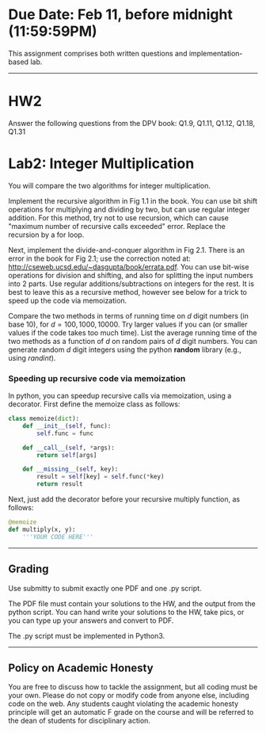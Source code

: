<!--
.. title: HW2
.. slug: algo_hw2
.. date: 2021-02-05 21:20:01 UTC-04:00
.. tags: 
.. category: 
.. link: 
.. description: 
.. has_math: True
.. type: text
-->

# **Due Date**: Feb 11, before midnight (11:59:59PM)

This assignment comprises both written questions and
implementation-based lab.

---

# HW2

Answer the following questions from the DPV book: 
Q1.9, Q1.11, Q1.12, Q1.18, Q1.31


# Lab2: Integer Multiplication


You will compare the two algorithms for integer multiplication. 

Implement the recursive algorithm in Fig 1.1 in the book. You can use bit shift
operations for multiplying and dividing by two, but can use regular
integer addition.
For this method, try not to use recursion, which can cause
"maximum number of recursive calls exceeded" error. Replace the
recursion by a for loop. 

Next, implement the divide-and-conquer algorithm in Fig 2.1. 
There is an error in the book for Fig 2.1; use the correction noted at:
<http://cseweb.ucsd.edu/~dasgupta/book/errata.pdf>. 
You can use
bit-wise operations for division and shifting, and also for
splitting the input numbers into 2 parts. Use regular
additions/subtractions on integers for the rest. It is best to leave
this as a recursive method, however see below for a trick to speed up
the code via memoization.

Compare the two methods in terms of running time on $d$ digit numbers
(in base 10), for $d=100, 1000, 10000$. Try larger values if you can (or
smaller values if the code takes too much time). List the average running time of
the two methods as a function of $d$ on random pairs of $d$ digit
numbers. You can generate random $d$ digit integers using the python
**random** library (e.g., using *randint*).

### Speeding up recursive code via memoization

In python, you can speedup recursive calls via memoization, using a
decorator. First define the memoize class as follows:

```python
class memoize(dict):
    def __init__(self, func):
        self.func = func

    def __call__(self, *args):
        return self[args]

    def __missing__(self, key):
        result = self[key] = self.func(*key)
        return result
```

Next, just add the decorator before your recursive multiply function, as
follows:
```python
@memoize
def multiply(x, y):
    '''YOUR CODE HERE'''
```


---

## Grading

Use submitty to submit exactly one PDF and one .py script.

The PDF file must contain your solutions to the HW, and the output from
the python script. You can hand write your solutions to the HW, take
pics, or you can type up your answers and convert to PDF.

The .py script must be implemented in Python3. 

---

## Policy on Academic Honesty

You are free to discuss how to tackle the assignment, but all coding
must be your own. Please do not copy or modify code from anyone else,
including code on the web. Any students caught violating the academic
honesty principle will get an automatic F grade on the course and will
be referred to the dean of students for disciplinary action.

